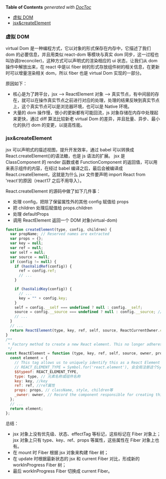 <!-- START doctoc generated TOC please keep comment here to allow auto update -->
<!-- DON'T EDIT THIS SECTION, INSTEAD RE-RUN doctoc TO UPDATE -->
**Table of Contents**  *generated with [DocToc](https://github.com/thlorenz/doctoc)*

- [虚拟 DOM](#%E8%99%9A%E6%8B%9F-dom)
- [jsx&createElement](#jsxcreateelement)

<!-- END doctoc generated TOC please keep comment here to allow auto update -->

### 虚拟 DOM

virtual Dom 是一种编程方式，它以对象的形式保存在内存中，它描述了我们 dom 的必要信息，并且用类似 react-dom 等模块与真实 dom 同步，这一过程也叫协调(reconciler)，这种方式可以声明式的渲染相应的 ui 状态，让我们从 dom 操作中解放出来，在 react 中是以 fiber 树的形式存放组件树的相关信息，在更新时可以增量渲染相关 dom，所以 fiber 也是 virtual Dom 实现的一部分。

原因如下：

- 核心是为了跨平台，jsx --> ReactElement 对象 --> 真实节点，有中间层的存在，就可以在操作真实节点之前进行对应的处理，处理的结果反映到真实节点上，这个真实节点可以是浏览器环境，也可以是 Native 环境。
- 大量的 dom 操作慢，很小的更新都有可能回流，js 对象存储在内存中处理起来更快，通过 diff 算法比较新老 virtual Dom 的差异，并且批量、异步、最小化的执行 dom 的变更，以提高性能。

### jsx&createElement

jsx 可以声明式的描述视图，提升开发效率，通过 babel 可以转换成 React.createElement()的语法糖，也是 js 语法的扩展。
jsx 是 ClassComponent 的 render 函数或者 FunctionComponent 的返回值，可以用来表示组件的内容，在经过 babel 编译之后，最后会被编译成 React.createElement，这就是为什么 jsx 文件要声明 import React from 'react'的原因（react17 之后不用导入）。

​React.createElement 的源码中做了如下几件事：

- 处理 config，把除了保留属性外的其他 config 赋值给 props
- 把 children 处理后赋值给 props.children
- 处理 defaultProps
- 调用 ReactElement 返回一个 DOM 对象(virtual-dom)

```javascript
function createElement(type, config, children) {
  var propName; // Reserved names are extracted
  var props = {};
  var key = null;
  var ref = null;
  var self = null;
  var source = null;
  if (config != null) {
    if (hasValidRef(config)) {
      ref = config.ref;
      // ...
    }

    if (hasValidKey(config)) {
      // ...
      key = "" + config.key;
    }
    self = config.__self === undefined ? null : config.__self;
    source = config.__source === undefined ? null : config.__source; // Remaining properties are added to a new props object
    // ...
  }
  // ...
  return ReactElement(type, key, ref, self, source, ReactCurrentOwner.current, props);
}
/**
 * Factory method to create a new React element. This no longer adheres to the class pattern, so do not use new to call it. Also, instanceof check will not work. Instead test $$typeof field against Symbol.for('react.element') to check if something is a React Element.
 */
const ReactElement = function (type, key, ref, self, source, owner, props) {
  const element = {
    // This tag allows us to uniquely identify this as a React Element
    // REACT_ELEMENT_TYPE = Symbol.for('react.element'), 会全局注册这个Symbol, 已经注册就直接返回
    $$typeof: REACT_ELEMENT_TYPE,
    type: type, // 元素名称或组件名称
    key: key, //key
    ref: ref, //ref属性
    props: props, // className, style, children等
    _owner: owner, // Record the component responsible for creating this element.
  };
  // ...
  return element;
};
```

总结：

- jsx 对象上没有优先级、状态、effectTag 等标记，这些标记在 Fiber 对象上；jsx 对象上只有 type、key、ref、props 等属性，这些属性在 Fiber 对象上也有。
- 在 mount 时 Fiber 根据 jsx 对象来构建 fiber 树；
- 在 update 时根据最新状态的 jsx 和 current Fiber 对比，形成新的 workInProgress Fiber 树；
- 最后 workInProgress Fiber 切换成 current Fiber。
